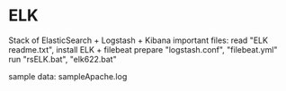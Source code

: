 # ELK
Stack of ElasticSearch + Logstash + Kibana
important files:
read "ELK readme.txt", 
install ELK + filebeat
prepare "logstash.conf", "filebeat.yml"
run "rsELK.bat", "elk622.bat"

sample data:
sampleApache.log
